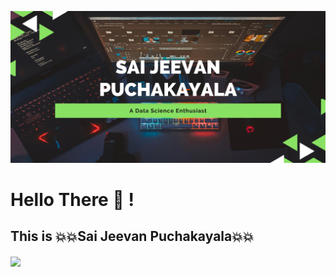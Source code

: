 ![Name](Profile1.png)
# Hello There :wave: !
## This is :boom::boom:Sai Jeevan Puchakayala:boom::boom:
<img src= "https://github-readme-stats.vercel.app/api?username=SaiJeevanPuchakayala&show_icons=true&theme=default" width = "60%" align = "center">
<!---
<a href="https://github.com/SaiJeevanPuchakayala/">
  <img align="center" src="https://github-readme-stats.vercel.app/api/top-langs/?username=SaiJeevanPuchakayala" />
</a>
--->
